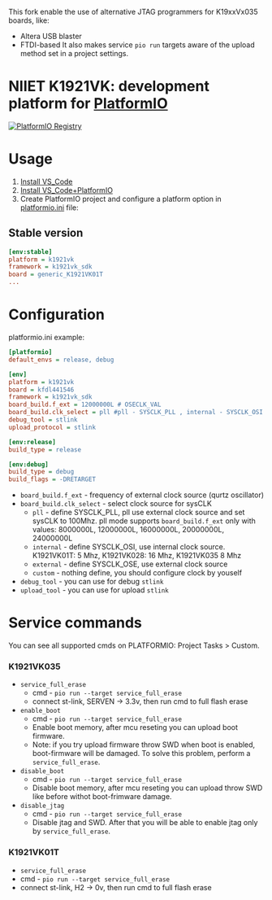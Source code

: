 This fork enable the use of alternative JTAG programmers for K19xxVx035 boards, like:
 - Altera USB blaster
 - FTDI-based
It also makes service `pio run` targets aware of the upload method set in a project settings.

# NIIET K1921VK: development platform for [PlatformIO](http://platformio.org)
[![PlatformIO Registry](https://badges.registry.platformio.org/packages/dcvostok/platform/k1921vk.svg)](https://registry.platformio.org/platforms/dcvostok/k1921vk)

# Usage

1. [Install VS_Code](https://code.visualstudio.com/)  
2. [Install VS_Code+PlatformIO](https://docs.platformio.org/en/latest/integration/ide/vscode.html#ide-vscode)  
3. Create PlatformIO project and configure a platform option in [platformio.ini](http://docs.platformio.org/page/projectconf.html) file:

## Stable version

```ini
[env:stable]
platform = k1921vk
framework = k1921vk_sdk
board = generic_K1921VK01T
...
```

# Configuration
platformio.ini example:
```ini
[platformio]
default_envs = release, debug

[env]
platform = k1921vk
board = kfdl441546
framework = k1921vk_sdk
board_build.f_ext = 12000000L # OSECLK_VAL 
board_build.clk_select = pll #pll - SYSCLK_PLL , internal - SYSCLK_OSI , external - SYSCLK_OSE
debug_tool = stlink
upload_protocol = stlink

[env:release]
build_type = release

[env:debug]
build_type = debug
build_flags = -DRETARGET
```

* `board_build.f_ext` - frequency of external clock source (qurtz oscillator)
* `board_build.clk_select` - select clock source for sysCLK
  * `pll` - define SYSCLK_PLL, pll use external clock source and set sysCLK to 100Mhz. pll mode supports `board_build.f_ext` only with values: 8000000L, 12000000L, 16000000L, 20000000L, 24000000L
  * `internal` - define SYSCLK_OSI, use internal clock source. K1921VK01T: 5 Mhz, K1921VK028: 16 Mhz, K1921VK035 8 Mhz
  * `external` - define SYSCLK_OSE, use external clock source
  * `custom` - nothing define, you should configure clock by youself
* `debug_tool` - you can use for debug `stlink`
* `upload_tool` - you can use for upload `stlink`

# Service commands
You can see all supported cmds on PLATFORMIO: Project Tasks > Custom.
### K1921VK035
* `service_full_erase`
  * cmd - `pio run --target service_full_erase`
  * connect st-link, SERVEN -> 3.3v, then run cmd to full flash erase
* `enable_boot`
  * cmd - `pio run --target service_full_erase`
  * Enable boot memory, after mcu reseting you can upload boot firmware.
  * Note: if you try upload firmware throw SWD when boot is enabled, boot-firmware will be damaged. To solve this problem, perform a `service_full_erase`.
* `disable_boot`
  * cmd - `pio run --target service_full_erase`
  * Disable boot memory, after mcu reseting you can upload throw SWD like before withot boot-frimware damage.
* `disable_jtag`
  * cmd - `pio run --target service_full_erase`
  * Disable jtag and SWD. After that you will be able to enable jtag only by `service_full_erase`.
### K1921VK01T
  * `service_full_erase`
  * cmd - `pio run --target service_full_erase`
  * connect st-link, H2 -> 0v, then run cmd to full flash erase
